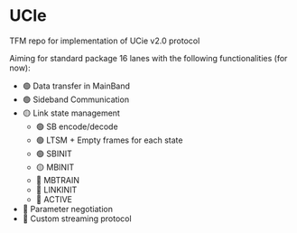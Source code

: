 # UCIe
TFM repo for implementation of UCie v2.0 protocol

Aiming for standard package 16 lanes with the following functionalities (for now):
- :green_circle: Data transfer in MainBand
- :green_circle: Sideband Communication
- :yellow_circle: Link state management
    - :green_circle: SB encode/decode
    - :green_circle: LTSM + Empty frames for each state
    - :green_circle: SBINIT
    - :yellow_circle: MBINIT
    - :red_circle: MBTRAIN
    - :red_circle: LINKINIT
    - :red_circle: ACTIVE
- :red_circle: Parameter negotiation
- :red_circle: Custom streaming protocol
